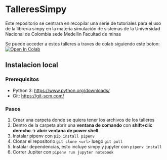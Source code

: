 # TalleresSimpy
Este repositorio se centrara en recopilar una serie de tutoriales para el uso de la libreria simpy en la materia simulación de sistemas de la Universidad Nacional de Colombia sede Medellin Facultad de minas

Se puede acceder a estos talleres a traves de colab siguiendo este boton:
[![Open In Colab](https://colab.research.google.com/assets/colab-badge.svg)](https://colab.research.google.com/github/Jofdiazdi/TalleresSimpy)

## Instalacion local
 ### Prerequisitos
 * Python 3: https://www.python.org/downloads/
 * Git: https://git-scm.com/
 ### Pasos
1. Crear una carpeta donde se quiera tener los archivos de los talleres
2. Dentro de la carpeta abrir una **ventana de comando** con **shift+clic derecho -> abrir ventana de power shell**
3. Instalar pipenv con `pip install pipenv`
4. Clonar el repositorio `git clone <url>` luego `git pull`
5. Instalar dependencias, esto incluye simpy y jupyter con `pipenv install`
6. Correr Jupiter con `pipenv run jupyter notebook`

